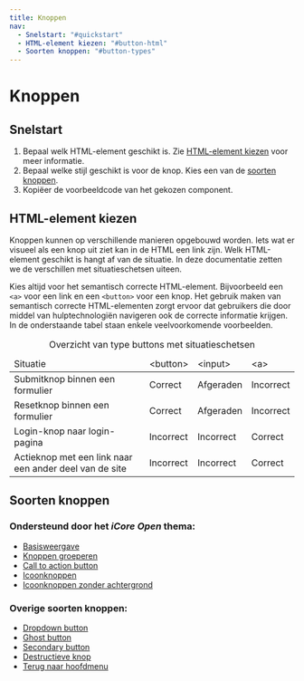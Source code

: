 ```yaml
---
title: Knoppen
nav:
  - Snelstart: "#quickstart"
  - HTML-element kiezen: "#button-html"
  - Soorten knoppen: "#button-types"
---
```


# Knoppen

<h2 id="quickstart">Snelstart</h2>

1. Bepaal welk HTML-element geschikt is. Zie [HTML-element kiezen](#button-html)
   voor meer informatie.
2. Bepaal welke stijl geschikt is voor de knop. Kies een van de [soorten
   knoppen](#button-types).
3. Kopiëer de voorbeeldcode van het gekozen component.

<h2 id="button-html">HTML-element kiezen</h2>

Knoppen kunnen op verschillende manieren opgebouwd worden. Iets wat er visueel
als een knop uit ziet kan in de HTML een link zijn. Welk HTML-element geschikt
is hangt af van de situatie. In deze documentatie zetten we de verschillen met
situatieschetsen uiteen.

Kies altijd voor het semantisch correcte HTML-element. Bijvoorbeeld een
`<a>` voor een link en een `<button>` voor een knop. Het gebruik maken van
semantisch correcte HTML-elementen zorgt ervoor dat gebruikers die door middel
van hulptechnologiën navigeren ook de correcte informatie krijgen. In de
onderstaande tabel staan enkele veelvoorkomende voorbeelden.

<div class="horizontal-scroll">
  <table>
    <caption> Overzicht van type buttons met situatieschetsen </caption>
    <thead>
      <tr>
        <td>Situatie</td>
        <td>&lt;button&gt;</td>
        <td>&lt;input&gt;</td>
        <td>&lt;a&gt;</td>
      </tr>
    </thead>
    <tbody>
      <tr>
        <td>Submitknop binnen een formulier</td>
        <td class="confirmation">Correct</td>
        <td class="warning">Afgeraden</td>
        <td class="error">Incorrect</td>
      </tr>
      <tr>
        <td>Resetknop binnen een formulier</td>
        <td class="confirmation">Correct</td>
        <td class="warning">Afgeraden</td>
        <td class="error">Incorrect</td>
      </tr>
      <tr>
        <td>Login-knop naar login-pagina</td>
        <td class="error">Incorrect</td>
        <td class="error">Incorrect</td>
        <td class="confirmation">Correct</td>
      </tr>
      <tr>
        <td>Actieknop met een link naar een ander deel van de site</td>
        <td class="error">Incorrect</td>
        <td class="error">Incorrect</td>
        <td class="confirmation">Correct</td>
      </tr>
    </tbody>
  </table>
</div>

<h2 id="button-types">Soorten knoppen</h2>

### Ondersteund door het _iCore Open_ thema:

- [Basisweergave](/components/button/button-base)
- [Knoppen groeperen](/components/button/button-container)
- [Call to action button](/components/button/call-to-action)
- [Icoonknoppen](/components/button/icon)
- [Icoonknoppen zonder achtergrond](/components/button-icon-only)

### Overige soorten knoppen:

- [Dropdown button](/components/button-dropdown)
- [Ghost button](/components/button-ghost)
- [Secondary button](/components/button-secondary)
- [Destructieve knop](/components/button-destructive)
- [Terug naar hoofdmenu](/components/button-to-top)
